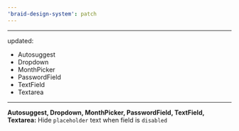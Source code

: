 ```yaml
---
'braid-design-system': patch
---
```


---
updated:
  - Autosuggest
  - Dropdown
  - MonthPicker
  - PasswordField
  - TextField
  - Textarea
---

**Autosuggest, Dropdown, MonthPicker, PasswordField, TextField, Textarea:** Hide `placeholder` text when field is `disabled`


